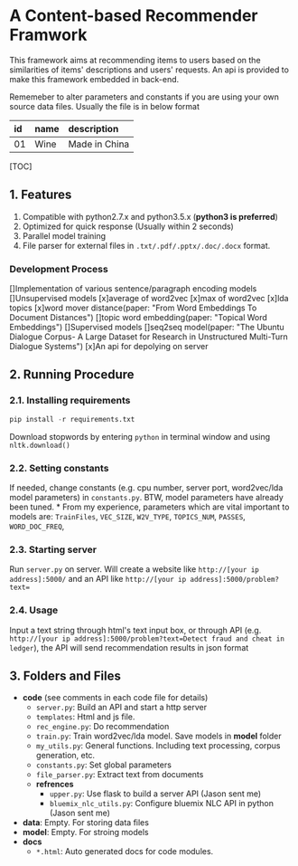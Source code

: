 # A Content-based Recommender Framwork

This framework aims at recommending items to users based on the similarities of items' descriptions and users' requests. An api is provided to make this framework embedded in back-end.

Rememeber to alter parameters and constants if you are using your own source data files. Usually the file is in below format

|id|name|description|
|:-----|:-------|:-------|
|01|Wine|Made in China|

[TOC]

## 1. Features
1. Compatible with python2.7.x and python3.5.x (**python3 is preferred**)
2. Optimized for quick response (Usually within 2 seconds)
3. Parallel model training
4. File parser for external files in `.txt/.pdf/.pptx/.doc/.docx` format.

### Development Process
[]Implementation of various sentence/paragraph encoding models
    []Unsupervised models
        [x]average of word2vec
        [x]max of word2vec
        [x]lda topics
        [x]word mover distance(paper: "From Word Embeddings To Document Distances")
        []topic word embedding(paper: "Topical Word Embeddings")
    []Supervised models
        []seq2seq model(paper: "The Ubuntu Dialogue Corpus- A Large Dataset for Research in Unstructured Multi-Turn Dialogue Systems")
[x]An api for depolying on server

## 2. Running Procedure
### 2.1. Installing requirements

```python
pip install -r requirements.txt
```
Download stopwords by entering `python` in terminal window and using `nltk.download()`

### 2.2. Setting constants

If needed, change constants (e.g. cpu number, server port, word2vec/lda model parameters) in `constants.py`. BTW, model parameters have already been tuned.
    * From my experience, parameters which are vital important to models are: `TrainFiles`, `VEC_SIZE`, `W2V_TYPE`, `TOPICS_NUM`, `PASSES`, `WORD_DOC_FREQ`, 

### 2.3. Starting server
Run `server.py` on server. Will create a website like `http://[your ip address]:5000/` and an API like `http://[your ip address]:5000/problem?text=`

### 2.4. Usage
Input a text string through html's text input box, or through API (e.g. `http://[your ip address]:5000/problem?text=Detect fraud and cheat in ledger`), the API will send recommendation results in json format

## 3. Folders and Files
* **code** 
(see comments in each code file for details)
    * `server.py`: Build an API and start a http server
    * `templates`: Html and js file.
    * `rec_engine.py`: Do recommendation
    * `train.py`: Train word2vec/lda model. Save models in **model** folder
    * `my_utils.py`: General functions. Including text processing, corpus generation, etc.
    * `constants.py`: Set global parameters
    * `file_parser.py`: Extract text from documents
    * **refrences**
        * `upper.py`: Use flask to build a server API (Jason sent me)
        * `bluemix_nlc_utils.py`: Configure bluemix NLC API in python (Jason sent me)
* **data**: Empty. For storing data files
* **model**: Empty. For stroing models
* **docs**
    * `*.html`: Auto generated docs for code modules.


